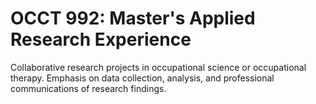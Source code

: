 # OCCT 992: Master's Applied Research Experience

Collaborative research projects in occupational science or occupational therapy. Emphasis on data collection, analysis, and professional communications of research findings.